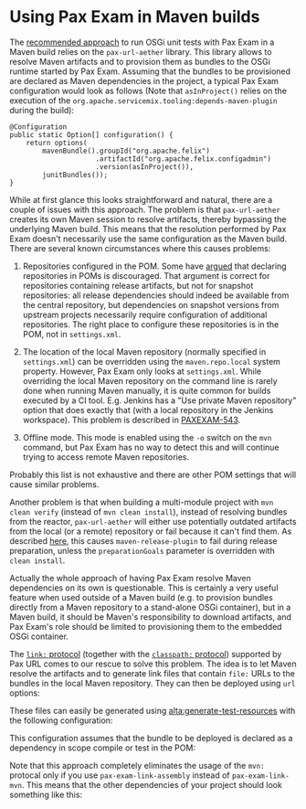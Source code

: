 <!--
  #%L
  Alta Maven Plugin
  %%
  Copyright (C) 2014 - 2024 Andreas Veithen
  %%
  Licensed under the Apache License, Version 2.0 (the "License");
  you may not use this file except in compliance with the License.
  You may obtain a copy of the License at
       http://www.apache.org/licenses/LICENSE-2.0
  Unless required by applicable law or agreed to in writing, software
  distributed under the License is distributed on an "AS IS" BASIS,
  WITHOUT WARRANTIES OR CONDITIONS OF ANY KIND, either express or implied.
  See the License for the specific language governing permissions and
  limitations under the License.
  #L%
  -->

# Using Pax Exam in Maven builds

The [recommended approach](https://ops4j1.jira.com/wiki/display/paxexam/Pax+Exam+-+Tutorial+1)
to run OSGi unit tests with Pax Exam in a Maven build relies on the `pax-url-aether` library.
This library allows to resolve Maven artifacts and to provision them as bundles to the OSGi
runtime started by Pax Exam. Assuming that the bundles to be provisioned are declared as
Maven dependencies in the project, a typical Pax Exam configuration would look as follows
(Note that `asInProject()` relies on the execution of the
`org.apache.servicemix.tooling:depends-maven-plugin` during the build):

    @Configuration
    public static Option[] configuration() {
        return options(
            mavenBundle().groupId("org.apache.felix")
                         .artifactId("org.apache.felix.configadmin")
                         .version(asInProject()),
            junitBundles());
    }

While at first glance this looks straightforward and natural, there are a couple of issues with this approach.
The problem is that `pax-url-aether` creates its own Maven session to resolve artifacts, thereby bypassing
the underlying Maven build. This means that the resolution performed by Pax Exam doesn't necessarily use the
same configuration as the Maven build. There are several known circumstances where this causes problems:

1.  Repositories configured in the POM. Some have [argued](https://groups.google.com/forum/#!msg/ops4j/kRxAXidbt7A/w0i6tM1Mn9MJ)
    that declaring repositories in POMs is discouraged. That argument is correct for repositories containing release artifacts,
    but not for snapshot repositories: all release dependencies should indeed be available from the central repository, but
    dependencies on snapshot versions from upstream projects necessarily require configuration of additional repositories.
    The right place to configure these repositories is in the POM, not in `settings.xml`.

2.  The location of the local Maven repository (normally specified in `settings.xml`) can be overridden using
    the `maven.repo.local` system property. However, Pax Exam only looks at `settings.xml`.
    While overriding the local Maven repository on the command line is rarely done when running Maven manually,
    it is quite common for builds executed by a CI tool. E.g. Jenkins has a "Use private Maven repository" option that does
    exactly that (with a local repository in the Jenkins workspace). This problem is described in
    [PAXEXAM-543](https://ops4j1.jira.com/browse/PAXEXAM-543).

3.  Offline mode. This mode is enabled using the `-o` switch on the `mvn` command, but Pax Exam has no
    way to detect this and will continue trying to access remote Maven repositories.

Probably this list is not exhaustive and there are other POM settings that will cause similar problems.

Another problem is that when building a multi-module project with `mvn clean verify` (instead of `mvn clean install`),
instead of resolving bundles from the reactor, `pax-url-aether` will either use potentially outdated artifacts from
the local (or a remote) repository or fail because it can't find them. As described
[here](https://groups.google.com/d/topic/ops4j/EXtrOLSAWG8/discussion), this causes `maven-release-plugin` to fail during
release preparation, unless the `preparationGoals` parameter is overridden with `clean install`.

Actually the whole approach of having Pax Exam resolve Maven dependencies on its own is questionable.
This is certainly a very useful feature when used outside of a Maven build (e.g. to provision bundles directly
from a Maven repository to a stand-alone OSGi container), but in a Maven build, it should be Maven's responsibility
to download artifacts, and Pax Exam's role should be limited to provisioning them to the embedded OSGi container.

The [`link:` protocol](https://ops4j1.jira.com/wiki/display/paxurl/Link+Protocol) (together with the
[`classpath:` protocol](https://ops4j1.jira.com/wiki/display/paxurl/Classpath+Protocol)) supported by Pax URL
comes to our rescue to solve this problem. The idea is to let Maven resolve the artifacts and to generate link
files that contain `file:` URLs to the bundles in the local Maven repository. They can then be deployed
using `url` options:

<!-- MACRO{snippet|id=configuration|file=src/it/pax-exam/src/test/java/OsgiTest.java} -->

These files can easily be generated using [alta:generate-test-resources](../generate-test-resources-mojo.html) with
the following configuration:

<!-- MACRO{snippet|id=plugin|file=src/it/pax-exam/pom.xml} -->

This configuration assumes that the bundle to be deployed is declared as a dependency in scope
compile or test in the POM:

<!-- MACRO{snippet|id=dependency|file=src/it/pax-exam/pom.xml} -->

Note that this approach completely eliminates the usage of the `mvn:` protocal only if you
use `pax-exam-link-assembly` instead of `pax-exam-link-mvn`.
This means that the other dependencies of your project should look something like this:

<!-- MACRO{snippet|id=pax-exam-dependencies|file=src/it/pax-exam/pom.xml} -->
